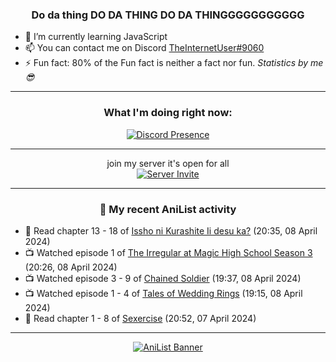 <div align="center">

### Do da thing DO DA THING DO DA THINGGGGGGGGGGG
</div>

- 🌱 I’m currently learning JavaScript
- 📫 You can contact me on Discord [TheInternetUser#9060](https://discord.com/users/534117072796385300)
- ⚡ Fun fact: 80% of the Fun fact is neither a fact nor fun. _Statistics by me 😎_
<hr>

<div align="center">

### What I'm doing right now:
[![Discord Presence](https://lanyard.cnrad.dev/api/534117072796385300)](https://discord.com/users/534117072796385300)
<hr>

join my server it's open for all <br>
[![Server Invite](https://invidget.switchblade.xyz/bfYgVHxrSs)](https://discord.gg/bfYgVHxrSs)

<hr>
  
### 🌸 My recent AniList activity

</div>

<!-- ANILIST_ACTIVITY:start -->

-   📖 Read chapter 13 - 18 of [Issho ni Kurashite Ii desu ka?](https://anilist.co/manga/159549) (20:35, 08 April 2024)
-   📺 Watched episode 1 of [The Irregular at Magic High School Season 3](https://anilist.co/anime/143271) (20:26, 08 April 2024)
-   📺 Watched episode 3 - 9 of [Chained Soldier](https://anilist.co/anime/141821) (19:37, 08 April 2024)
-   📺 Watched episode 1 - 4 of [Tales of Wedding Rings](https://anilist.co/anime/160389) (19:15, 08 April 2024)
-   📖 Read chapter 1 - 8 of [Sexercise](https://anilist.co/manga/116774) (20:52, 07 April 2024)

<!-- ANILIST_ACTIVITY:end -->
<hr>

<div align="center">

[![AniList Banner](https://img.anili.st/User/929966)](https://anilist.co/user/TheInternetUser)

<!-- ![Profile views](https://gpvc.arturio.dev/TheInternetUse7) Since 2023-01-09 -->
<br>


</div>
